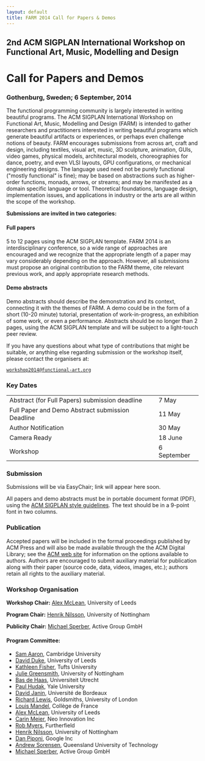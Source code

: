 ```yaml
---
layout: default
title: FARM 2014 Call for Papers & Demos
---
```



## 2nd ACM SIGPLAN International Workshop on Functional Art, Music, Modelling and Design

# Call for Papers and Demos

### Gothenburg, Sweden; 6 September, 2014

The functional programming community is largely interested in writing
beautiful programs. The ACM SIGPLAN International Workshop on
Functional Art, Music, Modelling and Design (FARM) is intended to
gather researchers and practitioners interested in writing beautiful
programs which generate beautiful artifacts or experiences, or perhaps
even challenge notions of beauty. FARM encourages submissions from
across art, craft and design, including textiles, visual art, music,
3D sculpture, animation, GUIs, video games, physical models,
architectural models, choreographies for dance, poetry, and even VLSI
layouts, GPU configurations, or mechanical engineering designs. The
language used need not be purely functional ("mostly functional" is
fine); may be based on abstractions such as higher-order functions,
monads, arrows, or streams; and may be manifested as a domain specific
language or tool. Theoretical foundations, language design,
implementation issues, and applications in industry or the arts are
all within the scope of the workshop.

**Submissions are invited in two categories:**

#### Full papers

5 to 12 pages using the ACM SIGPLAN template. FARM 2014 is an
interdisciplinary conference, so a wide range of approaches are
encouraged and we recognize that the appropriate length of a paper may
vary considerably depending on the approach. However, all submissions
must propose an original contribution to the FARM theme, cite relevant
previous work, and apply appropriate research methods.

#### Demo abstracts

Demo abstracts should describe the demonstration and its context,
connecting it with the themes of FARM. A demo could be in the form of
a short (10-20 minute) tutorial, presentation of work-in-progress, an
exhibition of some work, or even a performance. Abstracts should be no
longer than 2 pages, using the ACM SIGPLAN template and will be
subject to a light-touch peer review.

If you have any questions about what type of contributions that might
be suitable, or anything else regarding submission or the workshop
itself, please contact the organisers at:
  
[`workshop2014@functional-art.org`](mailto:workshop2014@functional-art.org)

### Key Dates

<table>
<tr>
<td style="padding-right:10px">Abstract (for Full Papers) submission deadline</td><td>7 May</td>
</tr>
<tr>
<td style="padding-right:10px">Full Paper and Demo Abstract submission Deadline</td><td>11 May</td>
</tr>
<tr>
<td style="padding-right:10px">Author Notification</td><td>30 May</td>
</tr>
<tr>
<td style="padding-right:10px">Camera Ready</td><td>18 June</td>
</tr>
<tr>
<td style="padding-right:10px">Workshop</td><td>6 September</td>
</tr>
</table>

### Submission

Submissions will be via EasyChair; link will appear here soon.

All papers and demo abstracts must be in portable document format
(PDF), using the [ACM SIGPLAN style
guidelines](http://www.acm.org/sigs/sigplan/authorInformation.htm). The
text should be in a 9-point font in two columns.

### Publication

Accepted papers will be included in the formal proceedings published
by ACM Press and will also be made available through the the ACM
Digital Library; see the [ACM web
site](http://authors.acm.org/main.cfm) for information on the options
available to authors. Authors are encouraged to submit auxiliary
material for publication along with their paper (source code, data,
videos, images, etc.); authors retain all rights to the auxiliary
material.

### Workshop Organisation

**Workshop Chair:** [Alex McLean](http://music.leeds.ac.uk/people/alex-mclean/), University of Leeds

**Program Chair:** [Henrik Nilsson](http://www.cs.nott.ac.uk/~nhn/), University of Nottingham

**Publicity Chair:** [Michael Sperber](http://www.deinprogramm.de/sperber/), Active Group GmbH

#### Program Committee:

- [Sam Aaron](http://sam.aaron.name/), Cambridge University
- [David Duke](http://www.comp.leeds.ac.uk/djd/), University of Leeds
- [Kathleen Fisher](http://www.cs.tufts.edu/~kfisher/Kathleen_Fisher/Home.html), Tufts University
- [Julie Greensmith](http://www.cs.nott.ac.uk/~jqg/), University of Nottingham
- [Bas de Haas](http://www.cs.uu.nl/staff/bash.html), Universiteit Utrecht
- [Paul Hudak](http://www.cs.yale.edu/people/hudak.html), Yale University
- [David Janin](http://www.labri.fr/perso/janin/), Université de Bordeaux
- [Richard Lewis](http://www.richard-lewis.me.uk/), Goldsmiths, University of London
- [Louis Mandel](https://www.lri.fr/~mandel/index.en.html), Collège de France
- [Alex McLean](http://music.leeds.ac.uk/people/alex-mclean/), University of Leeds
- [Carin Meier](http://gigasquidsoftware.com/), Neo Innovation Inc
- [Rob Myers](http://robmyers.org/), Furtherfield
- [Henrik Nilsson](http://www.cs.nott.ac.uk/~nhn/), University of Nottingham
- [Dan Piponi](http://blog.sigfpe.com/), Google Inc
- [Andrew Sorensen](http://staff.qut.edu.au/staff/sorensen/), Queensland University of Technology
- [Michael Sperber](http://www.deinprogramm.de/sperber/), Active Group GmbH
